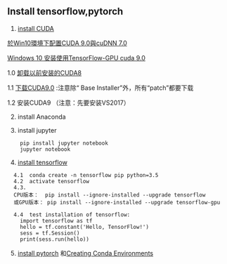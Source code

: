 

## Install tensorflow,pytorch



1. [install CUDA](https://docs.nvidia.com/cuda/cuda-installation-guide-microsoft-windows/index.html)

  [於Win10環境下配置CUDA 9.0與cuDNN 7.0](https://rreadmorebooks.blogspot.com/2018/01/win10cuda-90cudnn-70.html)
  
  [Windows 10 安装使用TensorFlow-GPU cuda 9.0](https://www.codetd.com/article/147955)
  
   1.0 [卸载以前安装的CUDA8](https://blog.csdn.net/shuiyuejihua/article/details/78738664)
   
   1.1 [下载CUDA9.0](https://developer.nvidia.com/cuda-90-download-archive)  :注意除“ Base Installer”外，所有“patch”都要下载
   
   1.2 安装CUDA9 （注意：先要安装VS2017） 

 

2. install Anaconda

3. install jupyter 
```
    pip install jupyter notebook
    jupyter notebook
```

4. [install tensorflow](https://www.tensorflow.org/install/)
```
  4.1  conda create -n tensorflow pip python=3.5 
  4.2  activate tensorflow
  4.3. 
  CPU版本：  pip install --ignore-installed --upgrade tensorflow
  或GPU版本： pip install --ignore-installed --upgrade tensorflow-gpu 
  
  4.4  test installation of tensorflow:
    import tensorflow as tf
    hello = tf.constant('Hello, TensorFlow!')
    sess = tf.Session()
    print(sess.run(hello))
 ```
 
 5. [install pytorch](https://pytorch.org/) 和[Creating Conda Environments](https://dziganto.github.io/data%20science/python/anaconda/Creating-Conda-Environments/)
  
  
  
```
